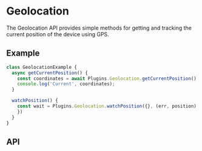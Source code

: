 # Geolocation

The Geolocation API provides simple methods for getting and tracking the current position of the device using GPS.

## Example

```typescript
class GeolocationExample {
  async getCurrentPosition() {
    const coordinates = await Plugins.Geolocation.getCurrentPosition()
    console.log('Current', coordinates);
  }

  watchPosition() {
    const wait = Plugins.Geolocation.watchPosition({}, (err, position) => {
    })
  }
}
```

## API

<plugin-api name="geolocation"></plugin-api>